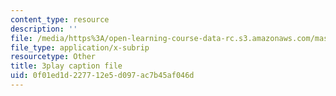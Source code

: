 ```yaml
---
content_type: resource
description: ''
file: /media/https%3A/open-learning-course-data-rc.s3.amazonaws.com/mas-s62-cryptocurrency-engineering-and-design-spring-2018/0f01ed1d227712e5d097ac7b45af046d_7o5shPC0R2k.srt
file_type: application/x-subrip
resourcetype: Other
title: 3play caption file
uid: 0f01ed1d-2277-12e5-d097-ac7b45af046d
---
```

